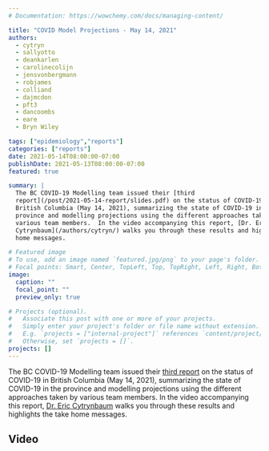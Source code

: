 ```yaml
---
# Documentation: https://wowchemy.com/docs/managing-content/

title: "COVID Model Projections - May 14, 2021"
authors:
  - cytryn
  - sallyotto
  - deankarlen
  - carolinecolijn
  - jensvonbergmann
  - robjames
  - colliand
  - dajmcdon
  - pft3
  - dancoombs
  - eare
  - Bryn Wiley

tags: ["epidemiology","reports"]
categories: ["reports"]
date: 2021-05-14T08:00:00-07:00
publishDate: 2021-05-13T08:00:00-07:00
featured: true

summary: |
  The BC COVID-19 Modelling team issued their [third
  report](/post/2021-05-14-report/slides.pdf) on the status of COVID-19 in
  British Columbia (May 14, 2021), summarizing the state of COVID-19 in the
  province and modelling projections using the different approaches taken by
  various team members.  In the video accompanying this report, [Dr. Eric
  Cytrynbaum](/authors/cytryn/) walks you through these results and highlights the take
  home messages.

# Featured image
# To use, add an image named `featured.jpg/png` to your page's folder.
# Focal points: Smart, Center, TopLeft, Top, TopRight, Left, Right, BottomLeft, Bottom, BottomRight.
image:
  caption: ""
  focal_point: ""
  preview_only: true

# Projects (optional).
#   Associate this post with one or more of your projects.
#   Simply enter your project's folder or file name without extension.
#   E.g. `projects = ["internal-project"]` references `content/project/deep-learning/index.md`.
#   Otherwise, set `projects = []`.
projects: []
---
```

The BC COVID-19 Modelling team issued their [third report](slides.pdf) on the
status of COVID-19 in British Columbia (May 14, 2021), summarizing the state of
COVID-19 in the province and modelling projections using the different
approaches taken by various team members.  In the video accompanying this
report, [Dr. Eric Cytrynbaum](/authors/cytryn/) walks you through these results and
highlights the take home messages.

## Video
